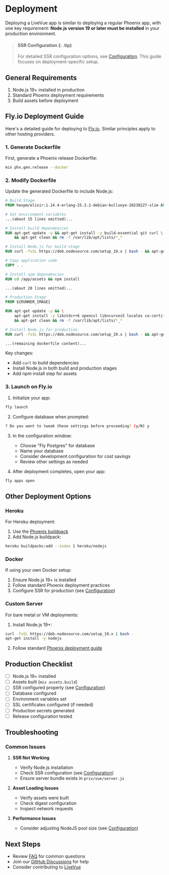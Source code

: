 # Deployment

Deploying a LiveVue app is similar to deploying a regular Phoenix app, with one key requirement: **Node.js version 19 or later must be installed** in your production environment.

> #### SSR Configuration {: .tip}
>
> For detailed SSR configuration options, see [Configuration](configuration.html#server-side-rendering-ssr). This guide focuses on deployment-specific setup.

## General Requirements

1. Node.js 19+ installed in production
2. Standard Phoenix deployment requirements
3. Build assets before deployment

## Fly.io Deployment Guide

Here's a detailed guide for deploying to [Fly.io](https://fly.io/). Similar principles apply to other hosting providers.

### 1. Generate Dockerfile

First, generate a Phoenix release Dockerfile:

```bash
mix phx.gen.release --docker
```

### 2. Modify Dockerfile

Update the generated Dockerfile to include Node.js:

```dockerfile
# Build Stage
FROM hexpm/elixir:1.14.4-erlang-25.3.2-debian-bullseye-20230227-slim AS builder

# Set environment variables
...(about 15 lines omitted)...

# Install build dependencies
RUN apt-get update -y && apt-get install -y build-essential git curl \
    && apt-get clean && rm -f /var/lib/apt/lists/*_*

# Install Node.js for build stage
RUN curl -fsSL https://deb.nodesource.com/setup_19.x | bash - && apt-get install -y nodejs

# Copy application code
COPY . .

# Install npm dependencies
RUN cd /app/assets && npm install

...(about 20 lines omitted)...

# Production Stage
FROM ${RUNNER_IMAGE}

RUN apt-get update -y && \
    apt-get install -y libstdc++6 openssl libncurses5 locales ca-certificates curl \
    && apt-get clean && rm -f /var/lib/apt/lists/*_*

# Install Node.js for production
RUN curl -fsSL https://deb.nodesource.com/setup_19.x | bash - && apt-get install -y nodejs

...(remaining dockerfile content)...
```

Key changes:
- Add `curl` to build dependencies
- Install Node.js in both build and production stages
- Add npm install step for assets

### 3. Launch on Fly.io

1. Initialize your app:
```bash
fly launch
```

2. Configure database when prompted:
```bash
? Do you want to tweak these settings before proceeding? (y/N) y
```

3. In the configuration window:
   - Choose "Fly Postgres" for database
   - Name your database
   - Consider development configuration for cost savings
   - Review other settings as needed

4. After deployment completes, open your app:
```bash
fly apps open
```

## Other Deployment Options

### Heroku

For Heroku deployment:
1. Use the [Phoenix buildpack](https://hexdocs.pm/phoenix/heroku.html)
2. Add Node.js buildpack:
```bash
heroku buildpacks:add --index 1 heroku/nodejs
```

### Docker

If using your own Docker setup:
1. Ensure Node.js 19+ is installed
2. Follow standard Phoenix deployment practices
3. Configure SSR for production (see [Configuration](configuration.html#production-ssr-setup))

### Custom Server

For bare metal or VM deployments:
1. Install Node.js 19+:
```bash
curl -fsSL https://deb.nodesource.com/setup_19.x | bash -
apt-get install -y nodejs
```

2. Follow standard [Phoenix deployment guide](https://hexdocs.pm/phoenix/deployment.html)

## Production Checklist

- [ ] Node.js 19+ installed
- [ ] Assets built (`mix assets.build`)
- [ ] SSR configured properly (see [Configuration](configuration.html#production-ssr-setup))
- [ ] Database configured
- [ ] Environment variables set
- [ ] SSL certificates configured (if needed)
- [ ] Production secrets generated
- [ ] Release configuration tested

## Troubleshooting

### Common Issues

1. **SSR Not Working**
   - Verify Node.js installation
   - Check SSR configuration (see [Configuration](configuration.html#ssr-troubleshooting))
   - Ensure server bundle exists in `priv/vue/server.js`

2. **Asset Loading Issues**
   - Verify assets were built
   - Check digest configuration
   - Inspect network requests

3. **Performance Issues**
   - Consider adjusting NodeJS pool size (see [Configuration](configuration.html#production-ssr-setup))

## Next Steps

- Review [FAQ](faq.html) for common questions
- Join our [GitHub Discussions](https://github.com/Valian/live_vue/discussions) for help
- Consider contributing to [LiveVue](https://github.com/Valian/live_vue)